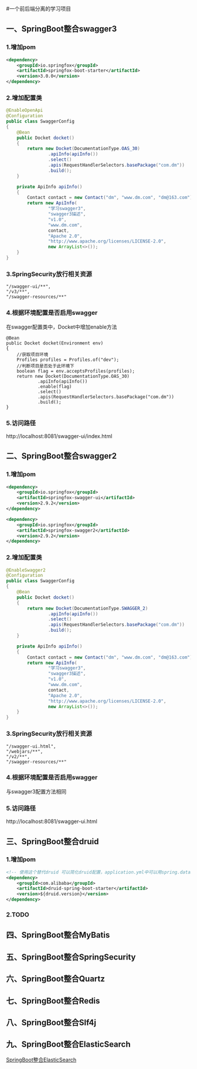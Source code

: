 #一个前后端分离的学习项目

## 一、SpringBoot整合swagger3

### 1.增加pom
```xml
<dependency>
    <groupId>io.springfox</groupId>
    <artifactId>springfox-boot-starter</artifactId>
    <version>3.0.0</version>
</dependency>
```

### 2.增加配置类
```java
@EnableOpenApi
@Configuration
public class SwaggerConfig
{
	@Bean
	public Docket docket()
	{
		return new Docket(DocumentationType.OAS_30)
				.apiInfo(apiInfo())
				.select()
				.apis(RequestHandlerSelectors.basePackage("com.dm"))
				.build();
	}

	private ApiInfo apiInfo()
	{
		Contact contact = new Contact("dm", "www.dm.com", "dm@163.com");
		return new ApiInfo(
				"学习swagger3",
				"swagger3描述",
				"v1.0",
				"www.dm.com",
				contact,
				"Apache 2.0",
				"http://www.apache.org/licenses/LICENSE-2.0",
				new ArrayList<>());
	}
}
```

### 3.SpringSecurity放行相关资源
```text
"/swagger-ui/**",
"/v3/**",
"/swagger-resources/**"
```

### 4.根据环境配置是否启用swagger
在swagger配置类中，Docket中增加enable方法
```text
@Bean
public Docket docket(Environment env)
{
    //获取项目环境
    Profiles profiles = Profiles.of("dev");
    //判断项目是否处于此环境下
    boolean flag = env.acceptsProfiles(profiles);
    return new Docket(DocumentationType.OAS_30)
            .apiInfo(apiInfo())
            .enable(flag)
            .select()
            .apis(RequestHandlerSelectors.basePackage("com.dm"))
            .build();
}
```

### 5.访问路径
http://localhost:8081/swagger-ui/index.html


## 二、SpringBoot整合swagger2

### 1.增加pom
```xml
<dependency>
    <groupId>io.springfox</groupId>
    <artifactId>springfox-swagger-ui</artifactId>
    <version>2.9.2</version>
</dependency>

<dependency>
    <groupId>io.springfox</groupId>
    <artifactId>springfox-swagger2</artifactId>
    <version>2.9.2</version>
</dependency>
```

### 2.增加配置类
```java
@EnableSwagger2
@Configuration
public class SwaggerConfig
{
	@Bean
	public Docket docket()
	{
		return new Docket(DocumentationType.SWAGGER_2)
				.apiInfo(apiInfo())
				.select()
				.apis(RequestHandlerSelectors.basePackage("com.dm"))
				.build();
	}

	private ApiInfo apiInfo()
	{
		Contact contact = new Contact("dm", "www.dm.com", "dm@163.com");
		return new ApiInfo(
				"学习swagger3",
				"swagger3描述",
				"v1.0",
				"www.dm.com",
				contact,
				"Apache 2.0",
				"http://www.apache.org/licenses/LICENSE-2.0",
				new ArrayList<>());
	}
}
```

### 3.SpringSecurity放行相关资源
```text
"/swagger-ui.html",
"/webjars/**",
"/v2/**",
"/swagger-resources/**"
```

### 4.根据环境配置是否启用swagger
与swagger3配置方法相同

### 5.访问路径
http://localhost:8081/swagger-ui.html


## 三、SpringBoot整合druid

### 1.增加pom
```xml
<!-- 使用这个替代druid 可以简化druid配置，application.yml中可以用spring.datasource.druid.xxx直接配置 -->
<dependency>
    <groupId>com.alibaba</groupId>
    <artifactId>druid-spring-boot-starter</artifactId>
    <version>${druid.version}</version>
</dependency>
```

### 2.TODO

## 四、SpringBoot整合MyBatis

## 五、SpringBoot整合SpringSecurity

## 六、SpringBoot整合Quartz

## 七、SpringBoot整合Redis

## 八、SpringBoot整合Slf4j

## 九、SpringBoot整合ElasticSearch 
[SpringBoot整合ElasticSearch](/readme/SpringBoot整合ElasticSearch.md)